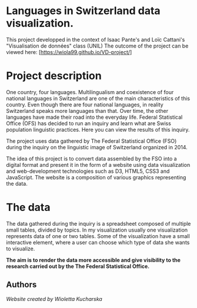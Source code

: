 # Languages in Switzerland data visualization. 
 

This project developped in the context of Isaac Pante's and Loïc Cattani's "Visualisation de données" class (UNIL)
The outcome of the project can be viewed here: [https://wiola99.github.io/VD-project/]

# Project description

One country, four languages. Multilingualism and coexistence of four national languages in Switzerland are one of the main characteristics of this country. Even though there are four national languages, in reality Switzerland speaks more languages than that. Over time, the other languages have made their road into the everyday life. Federal Statistical Office (OFS) has decided to run an inquiry and learn what are Swiss population linguistic practices. Here you can view the results of this inquiry.

The project uses data gathered by The Federal Statistical Office (FSO) during the inquiry on the linguistic image of Switzerland organized in 2014. 

The idea of this project is to convert data assembled by the FSO into a digital format and present it in the form of a website using data visualization and web-development technologies such as D3, HTML5, CSS3 and JavaScript.
The website is a composition of various graphics representing the data. 


# The data

The data gathered during the inquiry is a spreadsheet composed of multiple small tables, divided by topics. In my visualization usually one visualization represents data of one or two tables. Some of the visualization have a small interactive element, where a user can choose which type of data she wants to visualize. 

__The aim is to render the data more accessible and give visibility to the research carried out by the The Federal Statistical Office.__




## Authors

_Website created by Wioletta Kucharska_

